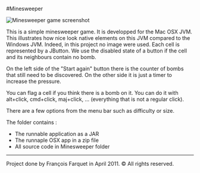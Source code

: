 #Minesweeper

![Minesweeper game screenshot](http://francois.farquet.com/images/projects/screenshot-minesweeper.png)

This is a simple minesweeper game. It is developped for the Mac OSX JVM. This illustrates how nice look native elements on this JVM compared to the Windows JVM.
Indeed, in this project no image were used. Each cell is represented by a JButton. We use the disabled state of a button if the cell and its neighbours contain no bomb.

On the left side of the "Start again" button there is the counter of bombs that still need to be discovered. On the other side it is just a timer to increase the pressure.

You can flag a cell if you think there is a bomb on it. You can do it with alt+click, cmd+click, maj+click, ... (everything that is not a regular click).

There are a few options from the menu bar such as difficulty or size.

The folder contains :

*	The runnable application as a JAR
*	The runnaple OSX app in a zip file
*	All source code in Minesweeper folder

___

Project done by François Farquet in April 2011. &copy; All rights reserved.
